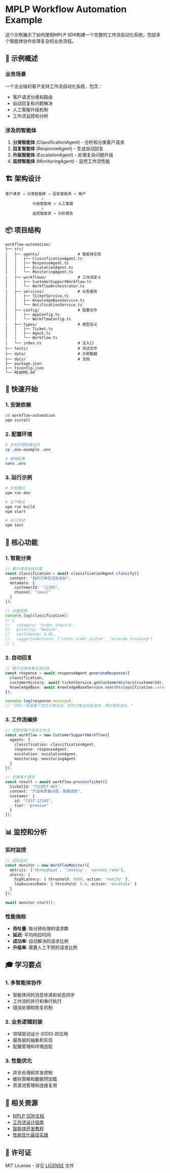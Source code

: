 # MPLP Workflow Automation Example

这个示例展示了如何使用MPLP SDK构建一个完整的工作流自动化系统，包括多个智能体协作处理复杂的业务流程。

## 🎯 示例概述

### **业务场景**
一个企业级的客户支持工作流自动化系统，包含：
- 客户请求分类和路由
- 自动回复和问题解决
- 人工客服升级机制
- 工作流监控和分析

### **涉及的智能体**
1. **分类智能体** (ClassificationAgent) - 分析和分类客户请求
2. **回复智能体** (ResponseAgent) - 生成自动回复
3. **升级智能体** (EscalationAgent) - 处理复杂问题升级
4. **监控智能体** (MonitoringAgent) - 监控工作流性能

## 🏗️ 架构设计

```
客户请求 → 分类智能体 → 回复智能体 → 客户
                ↓
            升级智能体 → 人工客服
                ↓
            监控智能体 → 分析报告
```

## 📦 项目结构

```
workflow-automation/
├── src/
│   ├── agents/                 # 智能体实现
│   │   ├── ClassificationAgent.ts
│   │   ├── ResponseAgent.ts
│   │   ├── EscalationAgent.ts
│   │   └── MonitoringAgent.ts
│   ├── workflows/              # 工作流定义
│   │   ├── CustomerSupportWorkflow.ts
│   │   └── WorkflowOrchestrator.ts
│   ├── services/               # 业务服务
│   │   ├── TicketService.ts
│   │   ├── KnowledgeBaseService.ts
│   │   └── NotificationService.ts
│   ├── config/                 # 配置文件
│   │   ├── AppConfig.ts
│   │   └── WorkflowConfig.ts
│   ├── types/                  # 类型定义
│   │   ├── Ticket.ts
│   │   ├── Agent.ts
│   │   └── Workflow.ts
│   └── index.ts                # 主入口
├── tests/                      # 测试文件
├── data/                       # 示例数据
├── docs/                       # 文档
├── package.json
├── tsconfig.json
└── README.md
```

## 🚀 快速开始

### **1. 安装依赖**
```bash
cd workflow-automation
npm install
```

### **2. 配置环境**
```bash
# 复制环境配置文件
cp .env.example .env

# 编辑配置
nano .env
```

### **3. 运行示例**
```bash
# 开发模式
npm run dev

# 生产模式
npm run build
npm start

# 运行测试
npm test
```

## 🔧 核心功能

### **1. 智能分类**
```typescript
// 客户请求自动分类
const classification = await classificationAgent.classify({
  content: "我的订单还没有收到",
  metadata: {
    customerId: "12345",
    channel: "email"
  }
});

// 分类结果
console.log(classification);
// {
//   category: "order_inquiry",
//   priority: "medium",
//   confidence: 0.95,
//   suggestedActions: ["check_order_status", "provide_tracking"]
// }
```

### **2. 自动回复**
```typescript
// 基于分类结果生成回复
const response = await responseAgent.generateResponse({
  classification,
  customerHistory: await ticketService.getCustomerHistory(customerId),
  knowledgeBase: await knowledgeBaseService.search(classification.category)
});

console.log(response.message);
// "您好！我查看了您的订单状态，您的订单正在配送中，预计明天送达。"
```

### **3. 工作流编排**
```typescript
// 完整的客户支持工作流
const workflow = new CustomerSupportWorkflow({
  agents: {
    classification: classificationAgent,
    response: responseAgent,
    escalation: escalationAgent,
    monitoring: monitoringAgent
  }
});

// 处理客户请求
const result = await workflow.processTicket({
  ticketId: "TICKET-001",
  content: "产品有质量问题，需要退款",
  customer: {
    id: "CUST-12345",
    tier: "premium"
  }
});
```

## 📊 监控和分析

### **实时监控**
```typescript
// 启动监控
const monitor = new WorkflowMonitor({
  metrics: ['throughput', 'latency', 'success_rate'],
  alerts: {
    highLatency: { threshold: 5000, action: 'notify' },
    lowSuccessRate: { threshold: 0.9, action: 'escalate' }
  }
});

await monitor.start();
```

### **性能指标**
- **吞吐量**: 每分钟处理的请求数
- **延迟**: 平均响应时间
- **成功率**: 自动解决的请求比例
- **升级率**: 需要人工干预的请求比例

## 🎓 学习要点

### **1. 多智能体协作**
- 智能体间的消息传递和状态同步
- 工作流的并行和串行执行
- 错误处理和恢复机制

### **2. 业务逻辑封装**
- 领域驱动设计 (DDD) 的应用
- 服务层的抽象和实现
- 配置管理和环境适配

### **3. 性能优化**
- 异步处理和并发控制
- 缓存策略和数据预加载
- 资源池管理和连接复用

## 🔗 相关资源

- [MPLP SDK文档](../../README.md)
- [工作流设计指南](../../docs/guides/workflow-design.md)
- [智能体开发教程](../../docs/tutorials/agent-development.md)
- [性能优化最佳实践](../../docs/guides/performance-optimization.md)

## 📝 许可证

MIT License - 详见 [LICENSE](../../LICENSE) 文件
